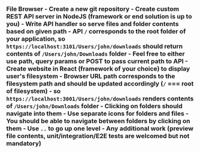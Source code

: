 ### File Browser - Create a new git repository - Create custom REST API server in NodeJS (framework or end solution is up to you) - Write API handler so serve files and folder contents based on given path - API `/` corresponds to the root folder of your application, so `https://localhost:3101/Users/john/downloads` should return contents of `/Users/john/Downloads` folder - Feel free to either use path, query params or POST to pass current path to API - Create website in React (framework of your choice) to display user's filesystem - Browser URL path corresponds to the filesystem path and should be updated accordingly (`/` === root of filesystem) - so `https://localhost:3001/Users/john/downloads` renders contents of `/Users/john/Downloads` folder - Clicking on folders should navigate into them - Use separate icons for folders and files - You should be able to navigate between folders by clicking on them - Use `..` to go up one level - Any additional work (preview file contents, unit/integration/E2E tests are welcomed but not mandatory)